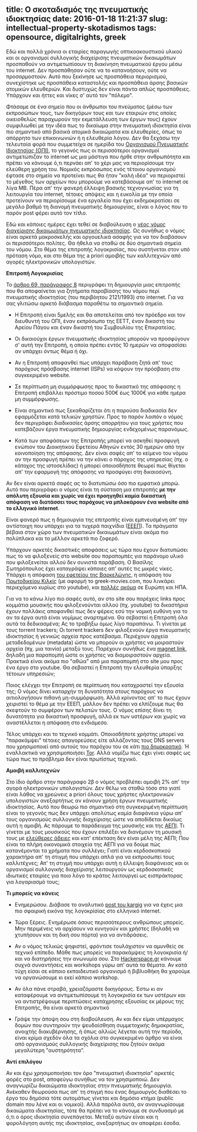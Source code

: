 title: Ο σκοταδισμός της πνευματικής ιδιοκτησίας
date: 2016-01-18 11:21:37
slug: intellectual-property-skotadismos
tags: opensource, digitalrights, greek
---

Εδώ και πολλά χρόνια οι εταιρίες παραγωγής οπτικοακουστικού υλικού και οι οργανισμοί συλλογικής διαχείρισης πνευματικών δικαιωμάτων προσπαθούν να αντιμετωπίσουν τη διακίνηση πνευματικού έργου μέσω του internet. Δεν προσπάθησαν ούτε να το κατανοήσουν, ούτε να προσαρμοστούν. Αυτό που ξεκίνησε ως προσπάθεια περιορισμού, συνεχίστηκε ως προσπάθεια καταστολής και προσπάθεια άρσης βασικών ατομικών ελευθεριών. Και δυστυχώς δεν είναι πάντα απλώς προσπάθειες. Υπάρχουν και ήττες και νίκες σ' αυτό τον "πόλεμο".

Φτάσαμε σε ένα σημείο που οι άνθρωποι του πνεύματος (μέσω των εκπροσώπων τους, των δικηγόρων τους και των εταιριών στις οποίες οικειοθελώς παραχωρούν την εκμετάλλευση των έργων τους) έχουν συμφιλιωθεί με την ιδέα πως το δικαίωμα στην πνευματική ιδιοκτησία είναι πιο σημαντικό από βασικά ατομικά δικαιώματα και ελευθερίες, όπως το απόρρητο των επικοινωνιών ή η ελευθερία λόγου. Δεν θα ξεχάσω την τελευταία φορά που συμμετείχα σε ημερίδα του [Οργανισμού Πνευματικής Ιδιοκτησίας (ΟΠΙ)](http://www.opi.gr/), το γεγονός πως οι περισσότεροι οργανισμοί αντιμετώπιζαν το internet ως μια μάστιγα που ήρθε στην ανθρωπότητα και πρέπει να κάνουμε ό,τι περνάει απ' το χέρι μας να περιορίσουμε την ελεύθερη χρήση του. Νομικός εκπρόσωπος ενός τέτοιου οργανισμού έφτασε στο σημείο να προτείνει πως θα ήταν "καλή ιδέα" να περιοριστεί το μέγεθος των αρχείων που μπορούμε να κατεβάσουμε απ' το internet σε λίγα MB. Πέρα απ' την φανερή έλλειψη βασικής τεχνογνωσίας για τη λειτουργία του internet, τέτοιες απόψεις και η ευκολία με την οποία προτείνουν να περιορίσουμε ένα εργαλείο που έχει εκδημοκρατίσει σε μεγάλο βαθμό τη διανομή πνευματικής δημιουργίας, είναι ο λόγος που το παρόν post φέρει αυτό τον τίτλο.

Εδώ και κάποιες ημέρες έχει τεθεί σε διαβούλευση ο [νέος νόμος διαχείρισης δικαιωμάτων πνευματικής ιδιοκτησίας](http://www.opengov.gr/cultureathl/?p=5810). Ως συνήθως ο νόμος είναι αρκετά μακροσκελής και οργουελικά ασαφής για να τον διαβάσουν οι περισσότεροι πολίτες. Θα ήθελα να σταθώ σε δύο σημαντικά σημεία του νόμου. Στο θέμα της επιτροπής λογοκρισίας, που συστήνεται στον υπό πρόταση νόμο, και στο θέμα της a priori αμοιβής των καλλιτεχνών από αγορές ηλεκτρονικών υπολογιστών.

**Επιτροπή Λογοκρισίας**

Το [άρθρο 69, παράγραφος 8](http://www.opengov.gr/cultureathl/?p=5741) περιγράφει τη δημιουργία μιας επιτροπής που θα αποφαίνεται για ζητήματα παραβίασης του νόμου περί πνευματικής ιδιοκτησίας (του περιβόητου 2121/1993) στο internet. Για να σας γλιτώσω αρκετό διάβασμα παραθέτω τα σημαντικά σημεία.

* Η Επιτροπή είναι 5μελής και θα αποτελείται από τον πρόεδρο και τον διευθυντή του ΟΠΙ, έναν εκπρόσωπο της ΕΕΤΤ, έναν δικαστή του Αρείου Πάγου και έναν δικαστή του Συμβουλίου της Επικρατείας.

* Οι δικαιούχοι έργων πνευματικής ιδιοκτησίας μπορούν να προσφύγουν σ' αυτή την Επιτροπή, η οποία πρέπει εντός 10 ημερών να αποφασίσει αν υπάρχει όντως θέμα ή όχι.

* Αν η Επιτροπή αποφανθεί πως υπάρχει παράβαση ζητά απ' τους παρόχους πρόσβασης internet (ISPs) να κόψουν την πρόσβαση στο συγκεκριμένο website.

* Σε περίπτωση μη συμμόρφωσης προς το δικαστικό της απόφασης η Επιτροπή επιβάλλει πρόστιμο ποσού 500€ έως 1000€ για κάθε ημέρα μη συμμόρφωσης.

* Είναι σημαντικό πως ξεκαθαρίζεται ότι η παρούσα διαδικασία δεν εφαρμόζεται κατά τελικών χρηστών. Προς το παρόν λοιπόν ο νόμος δεν περιγράφει διαδικασίες άρσης απορρήτου για τους χρήστες που κατεβάζουν έργα πνευματικής δημιουργίας ενδεχομένως παρανόμως.

* Κατά των αποφάσεων της Επιτροπής μπορεί να ασκηθεί προσφυγή ενώπιον του Διοικητικού Εφετείου Αθηνών εντός 30 ημερών από την κοινοποίηση της απόφασης. Δεν είναι σαφές απ' το κείμενο του νόμου αν την προσφυγή πρέπει να την κάνει ο πάροχος της υπηρεσίας (πχ. ο κάτοχος της ιστοσελίδας) ή μπορεί οποιοσδήποτε θεωρεί πως θίγεται απ' την εφαρμογή της απόφασης να προσφύγει στη δικαιοσύνη.

Αν δεν είναι αρκετά σαφές ας το διατυπώσω όσο πιο εμφατικά μπορώ. Αυτό που περιγράφει ο νόμος είναι τη σύσταση μια επιτροπής **με την απόλυτη εξουσία και χωρίς να έχει προηγηθεί καμία δικαστική απόφαση να διατάσσει τους παρόχους να μπλοκάρουν ένα website από το ελληνικό internet**.

Είναι φανερό πως η δημιουργία της επιτροπής είναι εμπνευσμένη απ' την αντίστοιχη που υπάρχει για τα τυχερά παιχνίδια ([ΕΕΕΠ](https://www.gamingcommission.gov.gr/)). Τα πράγματα βέβαια στον χώρο των πνευματικών δικαιωμάτων είναι ακόμα πιο πολύπλοκα και το μέλλον αρκετά πιο ζοφερό.

Υπάρχουν αρκετές δικαστικές αποφάσεις ως τώρα που έχουν διατυπώσει πως το να φιλοξενείς στο website σου παραπομπές για παράνομο υλικό που φιλοξενείται αλλού δεν συνιστά παράβαση. Ο Βασίλης Σωτηρόπουλος έχει καταγράψει κάποιες απ' αυτές τις μικρές νίκες. Υπάρχει η απόφαση [του εφετείου της Βαρκελώνης](http://elawyer.blogspot.gr/2011/08/links.html), η απόφαση του [Πρωτοδικείου Κιλκίς](http://elawyer.blogspot.gr/2011/04/e-links.html) (με αφορμή το greek-movies.com, που λινκάρει περιεχόμενο κυρίως στο youtube), και [πολλές ακόμα](http://elawyer.blogspot.gr/2011/04/t-links.html) σε Ευρώπη και ΗΠΑ.

Για να το κάνω λίγο πιο σαφές αυτό, αν στο site σου παρέχεις links προς κομμάτια μουσικής που φιλοξενούνται αλλού (πχ. youtube) τα δικαστήρια έχουν πολλάκις αποφανθεί πως δεν φέρεις εσύ την νομική ευθύνη για το αν τα έργα αυτά είναι νομίμως αναρτημένα. Θα σεβαστεί η Επιτροπή όλα αυτά τα δεδικασμένα; Ας το τραβήξω όμως λίγο παραπάνω. Τι γίνεται με τους torrent trackers; Οι torrent trackers δεν φιλοξενούν έργα πνευματικής ιδιοκτησίας ή γενικώς αρχεία προς κατέβασμα. Περιέχουν αρχεία μεταδεδομένων (metadata) ώστε να μπορούν οι χρήστες να μοιραστούν αρχεία (πχ. μια ταινία) μεταξύ τους. Παρέχουν συνήθως ένα [magnet link](https://en.wikipedia.org/wiki/Magnet_URI_scheme), δηλαδή μια παραπομπή ώστε οι χρήστες να διαμοιραστούν αρχεία. Πρακτικά είναι ακόμα πιο "αθώα" από μια παραπομπή στο site μου προς ένα έργο στο youtube. Θα σεβαστεί η Επιτροπή την ελευθερία ύπαρξης τέτοιων υπηρεσιών;

Ποιος ελέγχει την Επιτροπή σε περίπτωση που καταχραστεί την εξουσία της; Ο νόμος δίνει καταρχήν τη δυνατότητα στους παρόχους να αιτιολογήσουν πιθανή μη-συμμόρφωση. Αλλά κρίνοντας απ' το πως έχουν χειριστεί το θέμα με την ΕΕΕΠ, μάλλον δεν πρέπει να ελπίζουμε πως θα σκεφτούν το συμφέρον των πελατών τους. Ο νόμος επίσης δίνει τη δυνατότητα για δικαστική προσφυγή, αλλά εκ των υστέρων και χωρίς να αναστέλλεται η απόφαση στο ενδιάμεσο.

Τέλος υπάρχει και το τεχνικό κομμάτι. Οποιοσδήποτε χρήστης μπορεί να "παρακάμψει" τέτοιες απαγορεύσεις είτε αλλάζοντας τους DNS servers που χρησιμοποιεί από αυτούς του παρόχου του σε κάτι [πιο δημοκρατικό](https://www.opennicproject.org/). Ή εναλλακτικά να χρησιμοποιήσει [Tor](https://www.torproject.org/). Αλλά νομίζω πως έχει γίνει σαφές ως τώρα πως το πρόβλημα δεν είναι πρωτίστως τεχνικό.


**Αμοιβή καλλιτεχνών**

Στο ίδιο άρθρο στην παράγραφο 2β ο νόμος προβλέπει αμοιβή 2% απ' την αγορά ηλεκτρονικών υπολογιστών. Δεν θέλω να σταθώ τόσο στο γιατί είναι λάθος να χρεώνεις a priori όλους τους χρήστες ηλεκτρονικών υπολογιστών ανεξαρτήτως αν κάνουν χρήση έργων πνευματικής ιδιοκτησίας. Αυτό που θεωρώ πιο σημαντικό στη συγκεκριμένη περίπτωση είναι το γεγονός πως δεν υπάρχει απολύτως καμία διαφάνεια γύρω απ' τους οργανισμούς συλλογικής διαχείρισης ώστε να αποδίδεται δικαίως αυτή η αμοιβή. Ας πάρουμε το παράδειγμα της μουσικής και της [ΑΕΠΙ](http://www.aepi.gr/). Τι γίνεται με τους μουσικούς που έχουν επιλέξει να διανέμουν τη μουσική τους με [ελεύθερες άδειες](http://creativecommons.org/) και κατ' επέκταση δεν είναι μέλη της ΑΕΠΙ; Που είναι τα πλήρη οικονομικά στοιχεία της ΑΕΠΙ για να δούμε πώς κατανέμονται τα χρήματα που συλλέγει; Γιατί είναι κερδοσκοπικού χαρακτήρα απ' τη στιγμή που υπάρχει απλά για να εκπροσωπεί τους καλλιτέχνες; Απ' τη στιγμή που υπάρχει αυτή η έλλειψη διαφάνειας και οι οργανισμοί συλλογικής διαχείρισης λειτουργούν ως κερδοσκοπικές ιδιωτικές εταιρίες για ποιο λόγο το κράτος λειτουργεί ως εισπράκτορας για λογαριασμό τους;

**Τι μπορείς να κάνεις**

* Ενημερώσου. Διάβασε το αναλυτικό [post του kargig](https://www.void.gr/kargig/blog/2016/01/07/%CE%B5%CF%80%CE%B9%CF%83%CE%BA%CF%8C%CF%80%CE%B7%CF%83%CE%B7-%CF%84%CE%B7%CF%82-%CE%BB%CE%BF%CE%B3%CE%BF%CE%BA%CF%81%CE%B9%CF%83%CE%AF%CE%B1%CF%82-%CF%83%CF%84%CE%BF-%CE%B5%CE%BB%CE%BB%CE%B7%CE%BD/) για να έχεις μια πιο σφαιρική εικόνα της λογοκρίσίας στο ελληνικό internet.

* Τώρα ξέρεις. Ενημέρωσε όσους περισσότερους ανθρώπους μπορείς. Μην περιμένεις να αρχίσουν να κυνηγούν και χρήστες (δηλαδή να χτυπήσουν και τη δική σου πόρτα) για να αντιδράσεις.

* Αν ο νόμος τελικώς ψηφιστεί, φρόντισε τουλάχιστον να αμυνθείς σε τεχνικό επίπεδο. Μάθε πως μπορείς να παρακάμψεις τη λογοκρισία ή/και να διατηρήσεις την ανωνυμία σου. Στο [Hackerspace.gr](https://www.hackerspace.gr/) κάνουμε συχνά συναντήσεις και workshops γύρω απ' αυτά τα θέματα. Αν κατά τύχη είσαι σε κάποιο εκπαιδευτικό οργανισμό ή βιβλιοθήκη θα χαρούμε να οργανώσουμε κι εκεί κάποιο workshop.

* Αν όλα πάνε στραβά, χρειαζόμαστε δικηγόρους. Έστω κι αν καταφέρουμε να αντιμετωπίσουμε τη λογοκρισία εκ των υστέρων και να αντιστρέψουμε περιπτώσεις κατάχρησης εξουσίας εκ μέρους της Επιτροπής, θα είναι αρκετά σημαντικό

* Γράψε την άποψη σου στη διαβούλευση. Αν και δεν είμαι υπέρμαχος δομών που συντηρούν την ψευδαίσθηση συμμετοχικής δημοκρατίας, ανοιχτής διακυβέρνησης, ή όπως αλλιώς λέγεται αυτή την περίοδο, είναι κρίμα σχεδόν όλα τα σχόλια στο συγκεκριμένο άρθρο να είναι από οργανισμούς συλλογικής διαχείρισης που ζητούν ακόμα μεγαλύτερη "αυστηρότητα".

**Αντί επιλόγου**

Αν και έχω χρησιμοποιήσει τον όρο "πνευματική ιδιοκτησία" αρκετές φορές στο post, αποφεύγω συνήθως να τον χρησιμοποιώ. Δεν αναγνωρίζω δικαιώματα ιδιοκτησίας στην πνευματικής δημιουργία. Ανέκαθεν θεωρούσα πως απ' τη στιγμή που ένας δημιουργός διαθέσει το έργο του δημόσια τότε αυτομάτως γίνεται και δημόσιο κτήμα (public domain που λένε και οι νομικοί). Αλλά παρόλα αυτά, αν αναγνωρίσουμε δικαιώματα ιδιοκτησίας, τότε θα πρέπει να το κάνουμε σε συνδυασμό με ό,τι ο όρος ιδιοκτησία συνεπάγεται. Μεταξύ αυτών είναι και η φορολόγηση αυτής της ιδιοκτησίας, ανεξαρτήτως αν αποφέρει έσοδα.

